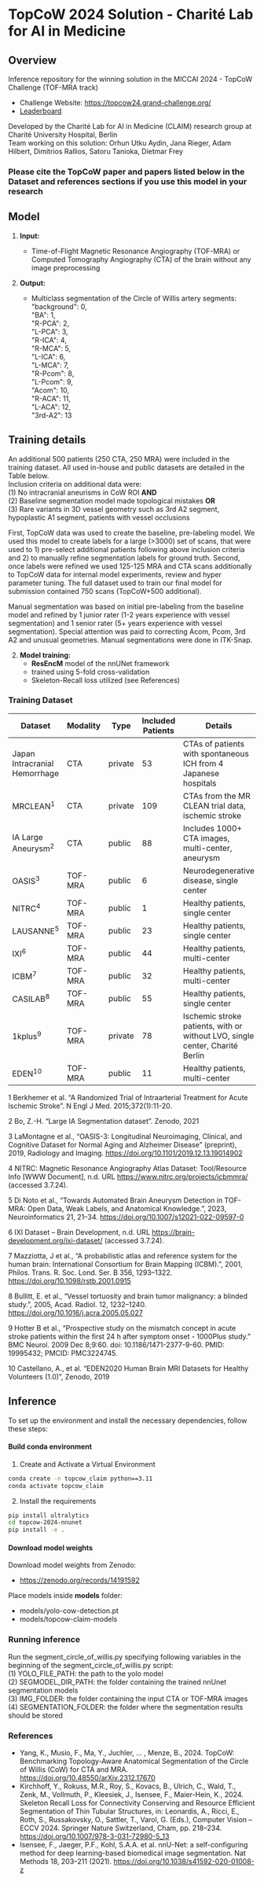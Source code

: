# TopCoW 2024 Solution - Charité Lab for AI in Medicine

## Overview
Inference repository for the winning solution in the MICCAI 2024 - TopCoW Challenge (TOF-MRA track)

- Challenge Website: https://topcow24.grand-challenge.org/  
- [Leaderboard](https://topcow24.grand-challenge.org/evaluation/finaltest-mra-task-1-seg/leaderboard/)

Developed by the Charité Lab for AI in Medicine (CLAIM) research group at Charité University Hospital, Berlin  
Team working on this solution: 
Orhun Utku Aydin, Jana Rieger, Adam Hilbert, Dimitrios Rallios, Satoru Tanioka, Dietmar Frey

### Please cite the TopCoW paper and papers listed below in the Dataset and references sections if you use this model in your research

## Model 
1. **Input:**
   - Time-of-Flight Magnetic Resonance Angiography (TOF-MRA) or Computed Tomography Angiography (CTA) of the brain without any image preprocessing

2. **Output:**
   - Multiclass segmentation of the Circle of Willis artery segments:  
     "background": 0,  
     "BA": 1,  
     "R-PCA": 2,  
     "L-PCA": 3,  
     "R-ICA": 4,  
     "R-MCA": 5,  
     "L-ICA": 6,  
     "L-MCA": 7,  
     "R-Pcom": 8,  
     "L-Pcom": 9,  
     "Acom": 10,  
     "R-ACA": 11,  
     "L-ACA": 12,  
     "3rd-A2": 13  

## Training details 
An additional 500 patients (250 CTA, 250 MRA) were included in the training dataset. All used in-house and public datasets are detailed in the Table below.  
Inclusion criteria on additional data were:   
(1) No intracranial aneurisms in CoW ROI **AND**   
(2) Baseline segmentation model made topological mistakes **OR**  
(3) Rare variants in 3D vessel geometry such as 3rd A2 segment, hypoplastic A1 segment, patients with vessel occlusions 

First, TopCoW data was used to create the baseline, pre-labeling model. We used this model to create labels for a large (>3000) set of scans, that were used to 1) pre-select additional patients following above inclusion criteria and 2) to manually refine segmentation labels for ground truth. 
Second, once labels were refined we used 125-125 MRA and CTA scans additionally to TopCoW data for internal model experiments, review and hyper parameter tuning.
The full dataset used to train our final model for submission contained 750 scans (TopCoW+500 additional). 

Manual segmentation was based on initial pre-labeling from the baseline model and refined by 1 junior rater (1-2 years experience with vessel segmentation) and 1 senior rater (5+ years experience with vessel segmentation). Special attention was paid to correcting Acom, Pcom, 3rd A2 and unusual geometries. Manual segmentations were done in ITK-Snap.

2. **Model training:**
   - **ResEncM** model of the nnUNet framework
   - trained using 5-fold cross-validation 
   - Skeleton-Recall loss utilized  (see References)

### Training Dataset
| Dataset                       | Modality | Type      | Included Patients | Details 
|-------------------------------|----------|-----------|-------------------|------------- |
| Japan Intracranial Hemorrhage | CTA      | private   | 53                | CTAs of patients with spontaneous ICH from 4 Japanese hospitals  |
| MRCLEAN<sup>1</sup>           | CTA      | private   | 109               | CTAs from the MR CLEAN trial data, ischemic stroke   |
| IA Large Aneurysm<sup>2</sup> | CTA      | public    | 88                | Includes 1000+ CTA images, multi-center, aneurysm  |
| OASIS<sup>3</sup>             | TOF-MRA  | public    | 6                 | Neurodegenerative disease, single center   |
| NITRC<sup>4</sup>             | TOF-MRA  | public    | 1                 | Healthy patients, single center  |
| LAUSANNE<sup>5</sup>          | TOF-MRA  | public    | 23                | Healthy patients, single center   |
| IXI<sup>6</sup>               | TOF-MRA  | public    | 44                | Healthy patients, multi-center  |
| ICBM<sup>7</sup>              | TOF-MRA  | public    | 32                | Healthy patients, multi-center |
| CASILAB<sup>8</sup>           | TOF-MRA  | public    | 55                | Healthy patients, single center   |
| 1kplus<sup>9</sup>            | TOF-MRA  | private   | 78                | Ischemic stroke patients, with or without LVO, single center, Charité Berlin   |
| EDEN<sup>10</sup>             | TOF-MRA  | public    | 11                | Healthy patients, multi-center   |

1 Berkhemer et al. “A Randomized Trial of Intraarterial Treatment for Acute Ischemic Stroke”. N Engl J Med. 2015;372(1):11-20. 

2 Bo, Z.-H. “Large IA Segmentation dataset”. Zenodo, 2021 

3 LaMontagne et al., “OASIS-3: Longitudinal Neuroimaging, Clinical, and Cognitive Dataset for Normal Aging and Alzheimer Disease” (preprint), 2019, Radiology and Imaging. https://doi.org/10.1101/2019.12.13.19014902 

4 NITRC: Magnetic Resonance Angiography Atlas Dataset: Tool/Resource Info [WWW Document], n.d. URL https://www.nitrc.org/projects/icbmmra/ (accessed 3.7.24). 

5 Di Noto et al., “Towards Automated Brain Aneurysm Detection in TOF-MRA: Open Data, Weak Labels, and Anatomical Knowledge.”, 2023, Neuroinformatics 21, 21–34. https://doi.org/10.1007/s12021-022-09597-0 

6 IXI Dataset – Brain Development, n.d. URL https://brain-development.org/ixi-dataset/ (accessed 3.7.24). 

7 Mazziotta, J et al., “A probabilistic atlas and reference system for the human brain: International Consortium for Brain Mapping (ICBM).”, 2001, Philos. Trans. R. Soc. Lond. Ser. B 356, 1293–1322. https://doi.org/10.1098/rstb.2001.0915 

8 Bullitt, E. et al., “Vessel tortuosity and brain tumor malignancy: a blinded study.”, 2005, Acad. Radiol. 12, 1232–1240. https://doi.org/10.1016/j.acra.2005.05.027 

9 Hotter B et al., “Prospective study on the mismatch concept in acute stroke patients within the first 24 h after symptom onset - 1000Plus study.” BMC Neurol. 2009 Dec 8;9:60. doi: 10.1186/1471-2377-9-60. PMID: 19995432; PMCID: PMC3224745. 

10 Castellano, A., et al. “EDEN2020 Human Brain MRI Datasets for Healthy Volunteers (1.0)”, Zenodo, 2019 

## Inference

To set up the environment and install the necessary dependencies, follow these steps:

#### Build conda environment
1. Create and Activate a Virtual Environment  
```bash
conda create -n topcow_claim python==3.11   
conda activate topcow_claim  
 ```

2. Install the requirements
```bash
pip install ultralytics
cd topcow-2024-nnunet
pip install -e .
```

#### Download model weights
Download model weights from Zenodo:  
- https://zenodo.org/records/14191592

Place models inside **models** folder:
- models/yolo-cow-detection.pt
- models/topcow-claim-models

### Running inference

Run the segment_circle_of_willis.py specifying following variables in the beginning of the segment_circle_of_willis.py script:  
(1) YOLO_FILE_PATH: the path to the yolo model    
(2) SEGMODEL_DIR_PATH: the folder containing the trained nnUnet segmentation models  
(3) IMG_FOLDER: the folder containing the input CTA or TOF-MRA images  
(4) SEGMENTATION_FOLDER: the folder where the segmentation results should be stored  

### References
- Yang, K., Musio, F., Ma, Y., Juchler, ... , Menze, B., 2024. TopCoW: Benchmarking Topology-Aware Anatomical Segmentation of the Circle of Willis (CoW) for CTA and MRA. https://doi.org/10.48550/arXiv.2312.17670
- Kirchhoff, Y., Rokuss, M.R., Roy, S., Kovacs, B., Ulrich, C., Wald, T., Zenk, M., Vollmuth, P., Kleesiek, J., Isensee, F., Maier-Hein, K., 2024. Skeleton Recall Loss for Connectivity Conserving and Resource Efficient Segmentation of Thin Tubular Structures, in: Leonardis, A., Ricci, E., Roth, S., Russakovsky, O., Sattler, T., Varol, G. (Eds.), Computer Vision – ECCV 2024. Springer Nature Switzerland, Cham, pp. 218–234. https://doi.org/10.1007/978-3-031-72980-5_13   
- Isensee, F., Jaeger, P.F., Kohl, S.A.A. et al. nnU-Net: a self-configuring method for deep learning-based biomedical image segmentation. Nat Methods 18, 203–211 (2021). https://doi.org/10.1038/s41592-020-01008-z




